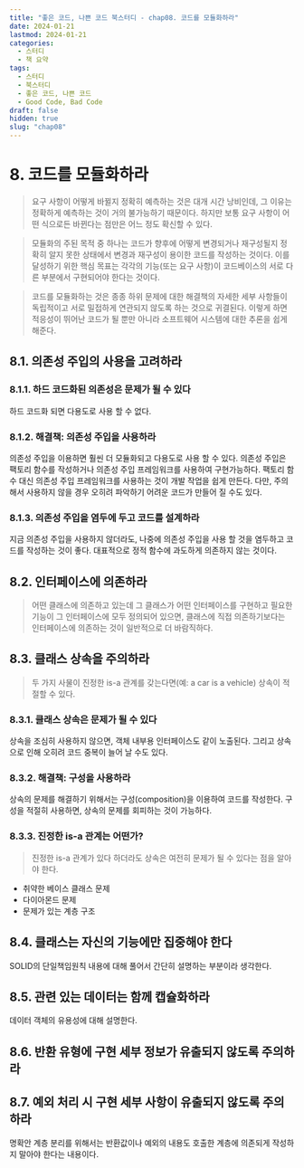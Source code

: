 ```yaml
---
title: "좋은 코드, 나쁜 코드 북스터디 - chap08. 코드를 모듈화하라"
date: 2024-01-21
lastmod: 2024-01-21
categories:
  - 스터디
  - 책 요약
tags:
  - 스터디
  - 북스터디
  - 좋은 코드, 나쁜 코드
  - Good Code, Bad Code
draft: false
hidden: true
slug: "chap08"
---
```


# 8. 코드를 모듈화하라

> 요구 사항이 어떻게 바뀔지 정확히 예측하는 것은 대개 시간 낭비인데, 그 이유는 정확하게 예측하는 것이 거의 불가능하기 때문이다. 하지만 보통 요구 사항이 어떤 식으로든 바뀐다는 점만은 어느 정도 확신할 수 있다.

> 모듈화의 주된 목적 중 하나는 코드가 향후에 어떻게 변경되거나 재구성될지 정확히 알지 못한 상태에서 변경과 재구성이 용이한 코드를 작성하는 것이다. 이를 달성하기 위한 핵심 목표는 각각의 기능(또는 요구 사항)이 코드베이스의 서로 다른 부분에서 구현되어야 한다는 것이다.

> 코드를 모듈화하는 것은 종종 하위 문제에 대한 해결책의 자세한 세부 사항들이 독립적이고 서로 밀접하게 연관되지 않도록 하는 것으로 귀결된다. 이렇게 하면 적응성이 뛰어난 코드가 될 뿐만 아니라 소프트웨어 시스템에 대한 추론을 쉽게 해준다.

## 8.1. 의존성 주입의 사용을 고려하라

### 8.1.1. 하드 코드화된 의존성은 문제가 될 수 있다

하드 코드화 되면 다용도로 사용 할 수 없다.

### 8.1.2. 해결책: 의존성 주입을 사용하라

의존성 주입을 이용하면 훨씬 더 모듈화되고 다용도로 사용 할 수 있다.
의존성 주입은 팩토리 함수를 작성하거나 의존성 주입 프레임워크를 사용하여 구현가능하다.
팩토리 함수 대신 의존성 주입 프레임워크를 사용하는 것이 개발 작업을 쉽게 만든다. 다만, 주의해서 사용하지 않을 경우 오히려 파악하기 어려운 코드가 만들어 질 수도 있다.

### 8.1.3. 의존성 주입을 염두에 두고 코드를 설계하라

지금 의존성 주입을 사용하지 않더라도, 나중에 의존성 주입을 사용 할 것을 염두하고 코드를 작성하는 것이 좋다. 대표적으로 정적 함수에 과도하게 의존하지 않는 것이다.

## 8.2. 인터페이스에 의존하라

> 어떤 클래스에 의존하고 있는데 그 클래스가 어떤 인터페이스를 구현하고 필요한 기능이 그 인터페이스에 모두 정의되어 있으면, 클래스에 직접 의존하기보다는 인터페이스에 의존하는 것이 일반적으로 더 바람직하다.

## 8.3. 클래스 상속을 주의하라

> 두 가지 사물이 진정한 is-a 관계를 갖는다면(예: a car is a vehicle) 상속이 적절할 수 있다.

### 8.3.1. 클래스 상속은 문제가 될 수 있다

상속을 조심히 사용하지 않으면, 객체 내부용 인터페이스도 같이 노출된다. 그리고 상속으로 인해 오히려 코드 중복이 늘어 날 수도 있다.

### 8.3.2. 해결책: 구성을 사용하라

상속의 문제를 해결하기 위해서는 구성(composition)을 이용하여 코드를 작성한다. 구성을 적절히 사용하면, 상속의 문제를 회피하는 것이 가능하다.

### 8.3.3. 진정한 is-a 관계는 어떤가?

> 진정한 is-a 관계가 있다 하더라도 상속은 여전히 문제가 될 수 있다는 점을 알아야 한다.

- 취약한 베이스 클래스 문제
- 다이아몬드 문제
- 문제가 있는 계층 구조

## 8.4. 클래스는 자신의 기능에만 집중해야 한다

SOLID의 단일책임원칙 내용에 대해 풀어서 간단히 설명하는 부분이라 생각한다.

## 8.5. 관련 있는 데이터는 함께 캡슐화하라

데이터 객체의 유용성에 대해 설명한다.

## 8.6. 반환 유형에 구현 세부 정보가 유출되지 않도록 주의하라
## 8.7. 예외 처리 시 구현 세부 사항이 유출되지 않도록 주의하라

명확안 계층 분리를 위해서는 반환값이나 예외의 내용도 호출한 계층에 의존되게 작성하지 말아야 한다는 내용이다.
